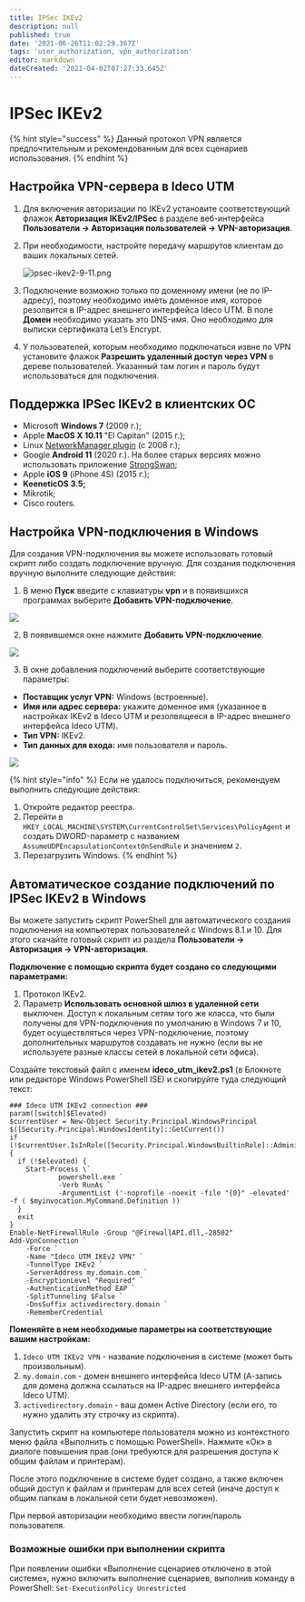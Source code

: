```yaml
---
title: IPSec IKEv2
description: null
published: true
date: '2021-06-26T11:02:29.367Z'
tags: 'user_authorization, vpn_authorization'
editor: markdown
dateCreated: '2021-04-02T07:27:33.645Z'
---
```


# IPSec IKEv2

{% hint style="success" %}
Данный протокол VPN является предпочтительным и рекомендованным для всех сценариев использования.
{% endhint %}

## Настройка VPN-сервера в Ideco UTM

1. Для включения авторизации по IKEv2 установите соответствующий флажок **Авторизация IKEv2/IPSec** в разделе веб-интерфейса **Пользователи -&gt; Авторизация пользователей -&gt; VPN-авторизация**.
2. При необходимости, настройте передачу маршрутов клиентам до ваших локальных сетей.

   ![ipsec-ikev2-9-11.png](../../../../.gitbook/assets/ipsec-ikev2-9-11.png)

3. Подключение возможно только по доменному имени \(не по IP-адресу\), поэтому необходимо иметь доменное имя, которое резолвится в IP-адрес внешнего интерфейса Ideco UTM. В поле **Домен** необходимо указать это DNS-имя. Оно необходимо для выписки сертификата Let’s Encrypt.
4. У пользователей, которым необходимо подключаться извне по VPN установите флажок **Разрешить удаленный доступ через VPN** в дереве пользователей. Указанный там логин и пароль будут использоваться для подключения.

## Поддержка IPSec IKEv2 в клиентских ОС

* Microsoft **Windows 7** \(2009 г.\);
* Apple **MacOS X 10.11** "El Capitan" \(2015 г.\);
* Linux [NetworkManager plugin](https://wiki.strongswan.org/projects/strongswan/wiki/NetworkManager) \(c 2008 г.\);
* Google **Android 11** \(2020 г.\). На более старых версиях можно использовать приложение [StrongSwan](https://play.google.com/store/apps/details?id=org.strongswan.android);
* Apple **iOS 9** \(iPhone 4S\) \(2015 г.\);
* **KeeneticOS 3.5;**
* Mikrotik;
* Cisco routers.

## Настройка VPN-подключения в Windows

Для создания VPN-подключения вы можете использовать готовый скрипт либо создать подключение вручную. Для создания подключения вручную выполните следующие действия: 

1. В меню **Пуск** введите с клавиатуры **vpn** и в появившихся программах выберите **Добавить VPN-подключение**.  

![](../../../../.gitbook/assets/vpn%20%282%29%20%281%29.png)

2. В появившемся окне нажмите **Добавить VPN-подключение**.  

![](../../../../.gitbook/assets/параметры%20%281%29%20%281%29%20%281%29.png)

3. В окне добавления подключений выберите соответствующие параметры:

* **Поставщик услуг VPN:** Windows \(встроенные\).
* **Имя или адрес сервера:** укажите доменное имя \(указанное в настройках IKEv2 в Ideco UTM и резолвящееся в IP-адрес внешнего интерфейса Ideco UTM\).
* **Тип VPN:** IKEv2.
* **Тип данных для входа:** имя пользователя и пароль.

![](../../../../.gitbook/assets/добавить_vpn%20%282%29%20%282%29.png)

{% hint style="info" %}
Если не удалось подключиться, рекомендуем выполнить следующие действия:

1. Откройте редактор реестра. 
2. Перейти в `HKEY_LOCAL_MACHINE\SYSTEM\CurrentControlSet\Services\PolicyAgent` и создать DWORD-параметр с названием `AssumeUDPEncapsulationContextOnSendRule` и значением `2`. 
3. Перезагрузить Windows. 
{% endhint %}

## Автоматическое создание подключений по IPSec IKEv2 в Windows

Вы можете запустить скрипт PowerShell для автоматического создания подключения на компьютерах пользователей с Windows 8.1 и 10. Для этого скачайте готовый скрипт из раздела **Пользователи -&gt; Авторизация -&gt; VPN-авторизация**.

**Подключение с помощью скрипта будет создано со следующими параметрами:** 

1. Протокол IKEv2. 
2. Параметр **Использовать основной шлюз в удаленной сети** выключен. Доступ к локальным сетям того же класса, что были получены для VPN-подключения по умолчанию в Windows 7 и 10, будет осуществляться через VPN-подключение, поэтому дополнительных маршрутов создавать не нужно \(если вы не используете разные классы сетей в локальной сети офиса\).

Создайте текстовый файл с именем **ideco\_utm\_ikev2.ps1** \(в Блокноте или редакторе Windows PowerShell ISE\) и скопируйте туда следующий текст:

```text
### Ideco UTM IKEv2 connection ###
param([switch]$Elevated)
$currentUser = New-Object Security.Principal.WindowsPrincipal $([Security.Principal.WindowsIdentity]::GetCurrent())
if (!$currentUser.IsInRole([Security.Principal.WindowsBuiltinRole]::Administrator))  {
  if (!$elevated) {
    Start-Process \`
            powershell.exe `
            -Verb RunAs `
            -ArgumentList ('-noprofile -noexit -file "{0}" -elevated' -f ( $myinvocation.MyCommand.Definition ))
  }
  exit
}
Enable-NetFirewallRule -Group "@FirewallAPI.dll,-28502"
Add-VpnConnection `
    -Force `
    -Name "Ideco UTM IKEv2 VPN" `
    -TunnelType IKEv2 `
    -ServerAddress my.domain.com `
    -EncryptionLevel "Required" `
    -AuthenticationMethod EAP `
    -SplitTunneling $False `
    -DnsSuffix activedirectory.domain `
    -RememberCredential
```

**Поменяйте в нем необходимые параметры на соответствующие вашим настройкам:**

1. `Ideco UTM IKEv2 VPN` - название подключения в системе \(может быть произвольным\).
2. `my.domain.com` - домен внешнего интерфейса Ideco UTM \(А-запись для домена должна ссылаться на IP-адрес внешнего интерфейса Ideco UTM\).
3. `activedirectory.domain` - ваш домен Active Directory \(если его, то нужно удалить эту строчку из скрипта\).

Запустить скрипт на компьютере пользователя можно из контекстного меню файла «Выполнить с помощью PowerShell». Нажмите «Ок» в диалоге повышения прав \(они требуются для разрешения доступа к общим файлам и принтерам\).

После этого подключение в системе будет создано, а также включен общий доступ к файлам и принтерам для всех сетей \(иначе доступ к общим папкам в локальной сети будет невозможен\).

При первой авторизации необходимо ввести логин/пароль пользователя.

### Возможные ошибки при выполнении скрипта

При появлении ошибки «Выполнение сценариев отключено в этой системе», нужно включить выполнение сценариев, выполнив команду в PowerShell: `Set-ExecutionPolicy Unrestricted`

